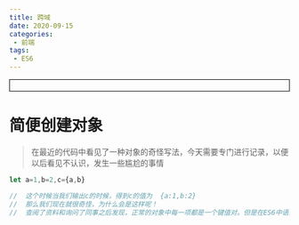 ```yaml
---
title: 跨域
date: 2020-09-15
categories:
 - 前端
tags:
 - ES6
---
```




<div style="border:solid 1px #000;padding: 10px;">
<Icon type='phone'/>
</div>

# 简便创建对象

> 在最近的代码中看见了一种对象的奇怪写法，今天需要专门进行记录，以便以后看见不认识，发生一些尴尬的事情

```js
let a=1,b=2,c={a,b}

//  这个时候当我们输出c的时候，得到c的值为  {a:1,b:2}
//  那么我们现在就很奇怪，为什么会是这样呢！
//	查阅了资料和询问了同事之后发现，正常的对象中每一项都是一个键值对。但是在ES6中语法糖更加强大，在一个对象中只要键名和键值是完全相同的就可以只写键值或者键名，也就是上述的写法。
```

